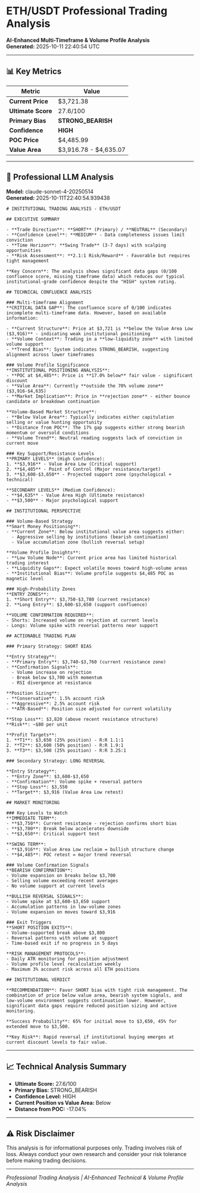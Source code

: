# ETH/USDT Professional Trading Analysis

**AI-Enhanced Multi-Timeframe & Volume Profile Analysis**  
**Generated:** 2025-10-11 22:40:54 UTC

---

## 📊 Key Metrics

| Metric | Value |
|--------|--------|
| **Current Price** | $3,721.38 |
| **Ultimate Score** | 27.6/100 |
| **Primary Bias** | **STRONG_BEARISH** |
| **Confidence** | **HIGH** |
| **POC Price** | $4,485.99 |
| **Value Area** | $3,916.78 - $4,635.07 |

---

## 🎯 Professional LLM Analysis

**Model:** claude-sonnet-4-20250514  
**Generated:** 2025-10-11T22:40:54.939438

```
# INSTITUTIONAL TRADING ANALYSIS - ETH/USDT

## EXECUTIVE SUMMARY

- **Trade Direction**: **SHORT** (Primary) / **NEUTRAL** (Secondary)
- **Confidence Level**: **MEDIUM** - Data completeness issues limit conviction
- **Time Horizon**: **Swing Trade** (3-7 days) with scalping opportunities
- **Risk Assessment**: **2.1:1 Risk/Reward** - Favorable but requires tight management

**Key Concern**: The analysis shows significant data gaps (0/100 confluence score, missing timeframe data) which reduces our typical institutional-grade confidence despite the "HIGH" system rating.

## TECHNICAL CONFLUENCE ANALYSIS

### Multi-timeframe Alignment
**CRITICAL DATA GAP**: The confluence score of 0/100 indicates incomplete multi-timeframe data. However, based on available information:

- **Current Structure**: Price at $3,721 is **below the Value Area Low ($3,916)** - indicating weak institutional positioning
- **Volume Context**: Trading in a **low-liquidity zone** with limited volume support
- **Trend Bias**: System indicates STRONG_BEARISH, suggesting alignment across lower timeframes

### Volume Profile Significance
**INSTITUTIONAL POSITIONING ANALYSIS**:
- **POC at $4,485**: Price is **17.0% below** fair value - significant discount
- **Value Area**: Currently **outside the 70% volume zone** ($3,916-$4,635)
- **Market Implication**: Price in **rejection zone** - either bounce candidate or breakdown continuation

**Volume-Based Market Structure**:
- **Below Value Area**: Typically indicates either capitulation selling or value hunting opportunity
- **Distance from POC**: The 17% gap suggests either strong bearish momentum or oversold conditions
- **Volume Trend**: Neutral reading suggests lack of conviction in current move

### Key Support/Resistance Levels
**PRIMARY LEVELS** (High Confidence):
1. **$3,916** - Value Area Low (Critical support)
2. **$4,485** - Point of Control (Major resistance/target)
3. **$3,600-$3,650** - Projected support zone (psychological + technical)

**SECONDARY LEVELS** (Medium Confidence):
- **$4,635** - Value Area High (Ultimate resistance)
- **$3,500** - Major psychological support

## INSTITUTIONAL PERSPECTIVE

### Volume-Based Strategy
**Smart Money Positioning**:
- **Current Zone**: Below institutional value area suggests either:
  - Aggressive selling by institutions (bearish continuation)
  - Value accumulation zone (bullish reversal setup)

**Volume Profile Insights**:
- **Low Volume Node**: Current price area has limited historical trading interest
- **Liquidity Gaps**: Expect volatile moves toward high-volume areas
- **Institutional Bias**: Volume profile suggests $4,485 POC as magnetic level

### High-Probability Zones
**ENTRY ZONES**:
1. **Short Entry**: $3,750-$3,780 (current resistance)
2. **Long Entry**: $3,600-$3,650 (support confluence)

**VOLUME CONFIRMATION REQUIRED**:
- Shorts: Increased volume on rejection at current levels
- Longs: Volume spike with reversal patterns near support

## ACTIONABLE TRADING PLAN

### Primary Strategy: SHORT BIAS

**Entry Strategy**:
- **Primary Entry**: $3,740-$3,760 (current resistance zone)
- **Confirmation Signals**: 
  - Volume increase on rejection
  - Break below $3,700 with momentum
  - RSI divergence at resistance

**Position Sizing**: 
- **Conservative**: 1.5% account risk
- **Aggressive**: 2.5% account risk
- **ATR-Based**: Position size adjusted for current volatility

**Stop Loss**: $3,820 (above recent resistance structure)
**Risk**: ~$80 per unit

**Profit Targets**:
1. **T1**: $3,650 (25% position) - R:R 1.1:1
2. **T2**: $3,600 (50% position) - R:R 1.9:1  
3. **T3**: $3,500 (25% position) - R:R 3.25:1

### Secondary Strategy: LONG REVERSAL

**Entry Strategy**:
- **Entry Zone**: $3,600-$3,650
- **Confirmation**: Volume spike + reversal pattern
- **Stop Loss**: $3,550
- **Target**: $3,916 (Value Area Low retest)

## MARKET MONITORING

### Key Levels to Watch
**IMMEDIATE TERM**:
- **$3,750**: Current resistance - rejection confirms short bias
- **$3,700**: Break below accelerates downside
- **$3,650**: Critical support test

**SWING TERM**:
- **$3,916**: Value Area Low reclaim = bullish structure change
- **$4,485**: POC retest = major trend reversal

### Volume Confirmation Signals
**BEARISH CONFIRMATION**:
- Volume expansion on breaks below $3,700
- Selling volume exceeding recent averages
- No volume support at current levels

**BULLISH REVERSAL SIGNALS**:
- Volume spike at $3,600-$3,650 support
- Accumulation patterns in low-volume zones
- Volume expansion on moves toward $3,916

### Exit Triggers
**SHORT POSITION EXITS**:
- Volume-supported break above $3,800
- Reversal patterns with volume at support
- Time-based exit if no progress in 5 days

**RISK MANAGEMENT PROTOCOLS**:
- Daily ATR monitoring for position adjustment
- Volume profile level recalculation weekly
- Maximum 3% account risk across all ETH positions

## INSTITUTIONAL VERDICT

**RECOMMENDATION**: Favor SHORT bias with tight risk management. The combination of price below value area, bearish system signals, and low-volume environment suggests continuation lower. However, significant data gaps require reduced position sizing and active monitoring.

**Success Probability**: 65% for initial move to $3,650, 45% for extended move to $3,500.

**Key Risk**: Rapid reversal if institutional buying emerges at current discount levels to fair value.
```

---

## 📈 Technical Analysis Summary

- **Ultimate Score:** 27.6/100
- **Primary Bias:** STRONG_BEARISH
- **Confidence Level:** HIGH
- **Current Position vs Value Area:** Below
- **Distance from POC:** -17.04%

---

## ⚠️ Risk Disclaimer

This analysis is for informational purposes only. Trading involves risk of loss. Always conduct your own research and consider your risk tolerance before making trading decisions.

---

*Professional Trading Analysis | AI-Enhanced Technical & Volume Profile Analysis*
